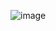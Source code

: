 ![image](https://github.com/snehalathatuniki/snehalathatuniki.github.io/assets/43737913/63334d08-bb95-4ecb-9bd0-3bd56b9d4a5f)
